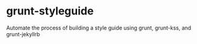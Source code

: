 grunt-styleguide
================

Automate the process of building a style guide using grunt, grunt-kss, and grunt-jekyllrb
